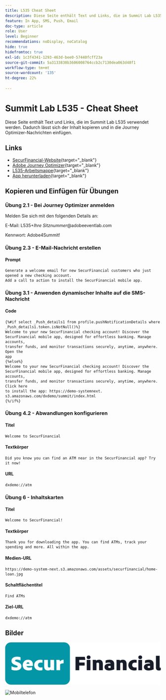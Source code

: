 ```yaml
---
title: L535 Cheat Sheet
description: Diese Seite enthält Text und Links, die im Summit Lab L535 verwendet werden.
feature: In App, SMS, Push, Email
doc-type: article
role: User
level: Beginner
recommendations: noDisplay, noCatalog
hide: true
hidefromtoc: true
exl-id: 1c3f4341-1293-463d-bee0-57440fcff23a
source-git-commit: 5a3133830b3606008764ccb2c7130dea063d48f1
workflow-type: tm+mt
source-wordcount: '135'
ht-degree: 22%

---
```


# Summit Lab L535 - Cheat Sheet

Diese Seite enthält Text und Links, die im Summit Lab L535 verwendet werden. Dadurch lässt sich der Inhalt kopieren und in die Journey Optimizer-Nachrichten einfügen.

## Links

* [SecurFinancial-Website](https://dsn.adobe.com/web/hausmann-FTTN?token=eyJhbGciOiJIUzI1NiIsInR5cCI6IkpXVCJ9.eyJpZCI6ImFub255bW91cyIsImVtYWlsIjoiYW5vbnltb3VzQGFkb2JlLmNvbSIsIm5hbWUiOiJBbm9ueW1vdXMiLCJpc1N1cGVyVXNlciI6ZmFsc2UsImlzc3VlciI6ImhhdXNtYW5uIiwicHJvamVjdHMiOnsiaGF1c21hbm4tRlRUTiI6InZpZXcifSwiaWF0IjoxNzQwNzU2NTYxLCJleHAiOjE3NDMzNDg1NjF9.ryOTsqDH9B33436RlIo4AHFxx8aGjNEMqv9FAxLZb9U){target="_blank"}
* [Adobe Journey Optimizer](https://experience.adobe.com/#/@techmarketingdemos/sname:ajo-summit-lab/journey-optimizer/journeys){target="_blank"}
* [L535-Arbeitsmappe](/help/summit-lab-assets/assets/summit_lab-manual-l535-final.pdf){target="_blank"}
* [App herunterladen](https://demo-system-next.s3.amazonaws.com/dxdemo/summit/index.html){target="_blank"}

## Kopieren und Einfügen für Übungen

### Übung 2.1 - Bei Journey Optimizer anmelden

Melden Sie sich mit den folgenden Details an:

E-Mail:    L535+*Ihre Sitznummer*@adobeeventlab.com

Kennwort:       Adobe4Summit!


### Übung 2.3 - E-Mail-Nachricht erstellen

#### Prompt

```
Generate a welcome email for new SecurFinancial customers who just opened a new checking account. 
Add a call to action to install the SecurFinancial mobile app.
```

### Übung 3.1 - Anwenden dynamischer Inhalte auf die SMS-Nachricht

#### Code

```
{%#if select _Push_details1 from profile.pushNotificationDetails where
_Push_details1.token.isNotNull()%}
Welcome to your new SecurFinancial checking account! Discover the
SecurFinancial mobile app, designed for effortless banking. Manage accounts,
transfer funds, and monitor transactions securely, anytime, anywhere. Open the
app
{%else%}
Welcome to your new SecurFinancial checking account! Discover the
SecurFinancial mobile app, designed for effortless banking. Manage accounts,
transfer funds, and monitor transactions securely, anytime, anywhere. Click here
to install the app: https://demo-systemnext.
s3.amazonaws.com/dxdemo/summit/index.html
{%/if%} 
```

### Übung 4.2 - Abwandlungen konfigurieren

#### Titel

```
Welcome to SecurFinancial
```

#### Textkörper

```
Did you know you can find an ATM near in the SecurFinancial app? Try it now!
```

#### URL

```
dxdemo://atm
```

### Übung 6 - Inhaltskarten

#### Titel

```
Welcome to SecurFinancial!
```

#### Textkörper

```
Thank you for downloading the app. You can find ATMs, track your spending and more. All within the app.
```

#### Medien-URL

```
https://demo-system-next.s3.amazonaws.com/assets/securfinancial/home-loan.jpg
```

#### Schaltflächentitel

```
Find ATMs
```

#### Ziel-URL

```
dxdemo://atm
```

## Bilder

![SecureFinancial-Logo](/help/summit-lab-assets/assets/SecureFinancial-logo.png)


![Mobiltelefon](/help/summit-lab-assets/assets/online-banking-app-01.png)


